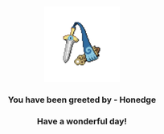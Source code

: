 <p align="center">
    <img src="https://raw.githubusercontent.com/PokeAPI/sprites/master/sprites/pokemon/679.png" width="150" height="150">
</p>
<h3 align="center">You have been greeted by - <b>Honedge</b></h3>
<h3 align="center">Have a wonderful day!</h3>
